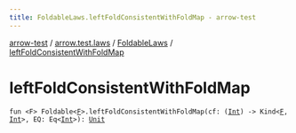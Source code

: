 ```yaml
---
title: FoldableLaws.leftFoldConsistentWithFoldMap - arrow-test
---
```


[arrow-test](../../index.html) / [arrow.test.laws](../index.html) / [FoldableLaws](index.html) / [leftFoldConsistentWithFoldMap](./left-fold-consistent-with-fold-map.html)

# leftFoldConsistentWithFoldMap

`fun <F> Foldable<`[`F`](left-fold-consistent-with-fold-map.html#F)`>.leftFoldConsistentWithFoldMap(cf: (`[`Int`](https://kotlinlang.org/api/latest/jvm/stdlib/kotlin/-int/index.html)`) -> Kind<`[`F`](left-fold-consistent-with-fold-map.html#F)`, `[`Int`](https://kotlinlang.org/api/latest/jvm/stdlib/kotlin/-int/index.html)`>, EQ: Eq<`[`Int`](https://kotlinlang.org/api/latest/jvm/stdlib/kotlin/-int/index.html)`>): `[`Unit`](https://kotlinlang.org/api/latest/jvm/stdlib/kotlin/-unit/index.html)